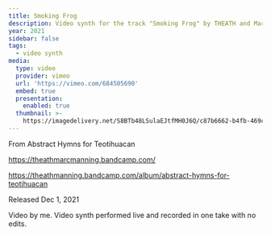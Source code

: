 ```yaml
---
title: Smoking Frog
description: Video synth for the track "Smoking Frog" by THEATH and Marc Manning.
year: 2021
sidebar: false
tags:
  - video synth
media:
  type: video
  provider: vimeo
  url: 'https://vimeo.com/684505690'
  embed: true
  presentation:
    enabled: true
  thumbnail: >-
    https://imagedelivery.net/S8BTb48LSulaEJtfMH0J6Q/c87b6662-b4fb-469c-211b-f117f7c34000/public
---
```


<ClientOnly>
  <WorkbookViewer />
</ClientOnly>

From Abstract Hymns for Teotihuacan

https://theathmarcmanning.bandcamp.com/

https://theathmanning.bandcamp.com/album/abstract-hymns-for-teotihuacan

Released Dec 1, 2021

Video by me. Video synth performed live and recorded in one take with no edits.

<script setup>
import WorkbookViewer from "../../.vitepress/theme/components/workbook/WorkbookViewer.vue";
</script>
